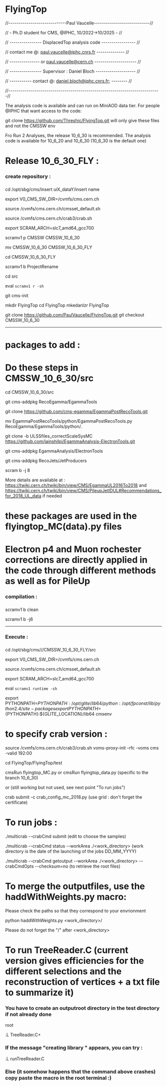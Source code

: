 # FlyingTop
//-----------------------------Paul Vaucelle----------------------------//

//   -  Ph.D student for CMS, @IPHC, 10/2022->10/2025    -   //

//   ----------------           DisplacedTop analysis code      -----------------           //

// contact me @: paul.vaucelle@iphc.cnrs.fr -------------- //

// --------------- or paul.vaucelle@cern.ch      ---------------------      //

// ---------------- Supervisor : Daniel Bloch  --------------------   //

// ----------- contact @: <daniel.bloch@iphc.cnrs.fr>; -------- //

//----------------------------------------------------------------------------//

The analysis code is available and can run on MiniAOD data tier.
For people @IPHC that want access to the code:

git clone https://github.com/Threshic/FlyingTop.git will only give these files and not the CMSSW env

Fro Run 2 Analyses, the release 10_6_30 is recommended. The analysis code is available for 10_6_20 
and 10_6_30 (10_6_30  is the default one)


# Release 10_6_30_FLY : 

###
### create repository :
###

cd /opt/sbg/cms/insert uiX_dataY/insert name

export V0_CMS_SW_DIR=/cvmfs/cms.cern.ch

source /cvmfs/cms.cern.ch/cmsset_default.sh

source /cvmfs/cms.cern.ch/crab3/crab.sh 

export SCRAM_ARCH=slc7_amd64_gcc700

scramv1 p CMSSW CMSSW_10_6_30

mv CMSSW_10_6_30 CMSSW_10_6_30_FLY

cd CMSSW_10_6_30_FLY

scramv1 b ProjectRename

cd src

eval  `scramv1 r -sh`

git cms-init

mkdir FlyingTop
cd FlyingTop
mkedanlzr FlyingTop

git clone https://github.com/PaulVaucelle/FlyingTop.git
git checkout CMSSW_10_6_30

----------------------------

# packages to add :
# Do these steps  in CMSSW_10_6_30/src

cd CMSSW_10_6_30/src

git cms-addpkg RecoEgamma/EgammaTools

git clone https://github.com/cms-egamma/EgammaPostRecoTools.git

 mv EgammaPostRecoTools/python/EgammaPostRecoTools.py RecoEgamma/EgammaTools/python/.
 
git clone -b ULSSfiles_correctScaleSysMC https://github.com/jainshilpi/EgammaAnalysis-ElectronTools.git 

git cms-addpkg EgammaAnalysis/ElectronTools

git cms-addpkg RecoJets/JetProducers

scram b -j 8

More details are available at : https://twiki.cern.ch/twiki/bin/view/CMS/EgammaUL2016To2018 and https://twiki.cern.ch/twiki/bin/view/CMS/PileupJetIDUL#Recommendations_for_2018_UL_data if needed
 

# these packages are used in the flyingtop_MC(data).py files 

# Electron p4 and Muon rochester corrections are directly applied in the code through different methods as well as for PileUp

###
### compilation :
###

scramv1 b clean

scramv1 b -j6 

-----------------------------------

###
### Execute :
###

cd /opt/sbg/cms/<insert uiX_dataY>/<insert name>/CMSSW_10_6_30_FLY/src

export V0_CMS_SW_DIR=/cvmfs/cms.cern.ch

source /cvmfs/cms.cern.ch/cmsset_default.sh

export SCRAM_ARCH=slc7_amd64_gcc700

eval `scramv1 runtime -sh`

export PYTHONPATH=$PYTHONPATH:/opt/glite/lib64/python:/opt/fpconst/lib/python2.4/site-packages
export PYTHONPATH=${PYTHONPATH}:${GLITE_LOCATION}/lib64
cmsenv

# to specify crab version :
source /cvmfs/cms.cern.ch/crab3/crab.sh 
voms-proxy-init -rfc -voms cms -valid 192:00

cd FlyingTop/FlyingTop/test

cmsRun flyingtop_MC.py or cmsRun flyingtop_data.py (specific to the branch 10_6_30)
  
 or (still working but not used, see next point "To run jobs")
  
 crab submit -c crab_config_mc_2018.py (use grid : don't forget the certificate)
 
# To run jobs :

./multicrab --crabCmd submit  (edit to choose the samples)

./multicrab --crabCmd status --workArea ./<work_directory>   (work directory is the date of the launching of the jobs DD_MM_YYYY)

./multicrab --crabCmd getoutput --workArea ./<work_directory> --crabCmdOpts --checksum=no  (to retrieve the root files)

# To merge the outputfiles, use the haddWithWeights.py macro:

Please check the paths so that they correspond to your envrionment

python haddWithWeights.py <work_directory>/

Please do not forget the "/" after <work_directory>

# To run TreeReader.C (current version gives efficiencies for the different selections and the reconstruction of vertices + a txt file to summarize it)

### You have to create an outputroot directory in the test directory if not already done

root

.L TreeReader.C+

### If the message "creating library " appears, you can try :

.L runTreeReader.C

### Else (it somehow happens that the command above crashes) copy paste the macro in the root terminal :)






